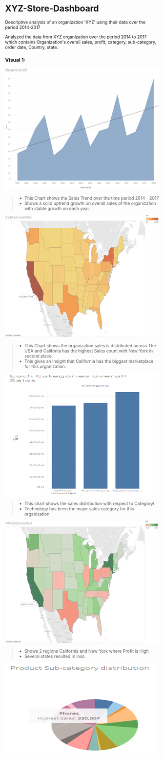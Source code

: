 # XYZ-Store-Dashboard
Descriptive analysis of an organization 'XYZ' using their data over the period 2014-2017

Analyzed the data from XYZ organization over the period 2014 to 2017 which contains Organization's overall sales, profit, category, sub-category, order date,  Country, state.

### Visual 1:

<p align="center">
  <img width="800" height="400" src="https://github.com/0EnIgma1/XYZ-Store-Dashboard/blob/main/sheet%201.PNG">
</p>

>- This Chart shows the Sales Trend over the time period 2014 - 2017
>- Shows a solid uptrend growth on overall sales of the organization with stable growth on each year. 

<p align="center">
  <img width="800" height="400" src="https://github.com/0EnIgma1/XYZ-Store-Dashboard/blob/main/sheet%202.PNG">
</p>

>- This Chart shows the organization sales is distributed across The USA and Califonia has the highest Sales count with New York in second place.
>- This gives an insight that California has the biggest marketplace for this organization.

<p align="center">
  <img width="800" height="400" src="https://github.com/0EnIgma1/XYZ-Store-Dashboard/blob/main/sheet%203.PNG">
</p>

>- This chart shows the sales distribution with respect to Categoryt
>- Technology has been the major sales category for this organization.

<p align="center">
  <img width="800" height="400" src="https://github.com/0EnIgma1/XYZ-Store-Dashboard/blob/main/sheet%204.PNG">
</p>

>- Shows 2 regions California and New York where Profit is High
>- Several states resulted in loss. 

<p align="center">
  <img width="500" height="300" src="https://github.com/0EnIgma1/XYZ-Store-Dashboard/blob/main/sheet%205.PNG">
</p>
